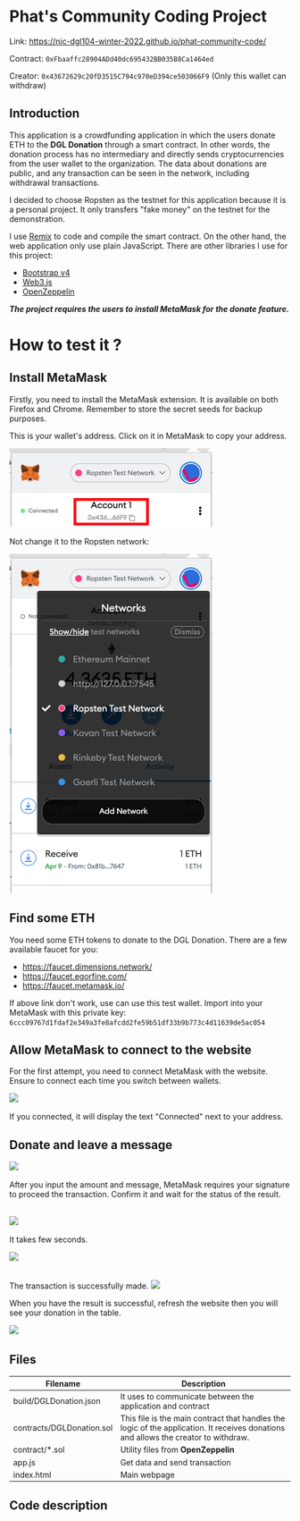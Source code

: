 # Phat's Community Coding Project
Link: https://nic-dgl104-winter-2022.github.io/phat-community-code/

Contract: ```0xFbaaffc28904ADd40dc695432BB035B8Ca1464ed``` 

Creator: ```0x43672629c20fD3515C794c970eD394ce503066F9``` (Only this wallet can withdraw)

## Introduction
This application is a crowdfunding application in which the users donate ETH to the **DGL Donation** through a smart contract. In other words, the donation process has no intermediary and directly sends cryptocurrencies from the user wallet to the organization. The data about donations are public, and any transaction can be seen in the network, including withdrawal transactions.

I decided to choose Ropsten as the testnet for this application because it is a personal project. It only transfers "fake money" on the testnet for the demonstration.

I use [Remix](https://remix.ethereum.org/) to code and compile the smart contract. On the other hand, the web application only use plain JavaScript. There are other libraries I use for this project:

- [Bootstrap v4](https://getbootstrap.com/docs/4.6/getting-started/introduction/)
- [Web3.js](https://web3js.readthedocs.io/en/v1.7.1/index.html)
- [OpenZeppelin](https://docs.openzeppelin.com/)

***The project requires the users to install MetaMask for the donate feature.***

# How to test it ?
## Install MetaMask
Firstly, you need to install the MetaMask extension. It is available on both Firefox and Chrome. Remember to store the secret seeds for backup purposes. 

This is your wallet's address. Click on it in MetaMask to copy your address.

<img src="./images/address.png">
<br>

Not change it to the Ropsten network:

<img src="./images/connect-ropsten.png">
<br>

## Find some ETH
You need some ETH tokens to donate to the DGL Donation. There are a few available faucet for you:

- https://faucet.dimensions.network/ 
- https://faucet.egorfine.com/ 
- https://faucet.metamask.io/ 

If  above link don't work, use can use this test wallet. Import into your MetaMask with this private key:
```6ccc09767d1fdaf2e349a3fe8afcdd2fe59b51df33b9b773c4d11639de5ac054```

## Allow MetaMask to connect to the website
For the first attempt, you need to connect MetaMask with the website. Ensure to connect each time you switch between wallets.

<img src="./images/connect-meta-mask.png">
<br>


If you connected, it will display the text "Connected" next to your address.

## Donate and leave a message
<img src="./images/input.png">
<br>

After you input the amount and message, MetaMask requires your signature to proceed the transaction. Confirm it and wait for the status of the result.

<br>
<img src="./images/confirm.png">
<br>

It takes few seconds.

<img src="./images/pending.png">
<br>
<br>

The transaction is successfully made.
<img src="./images/done.png">
<br>

When you have the result is successful, refresh the website then you will see your donation in the table.

<img src="./images/result-table.png">
<br>


## Files
Filename | Description
--- | ---
build/DGLDonation.json | It uses to communicate between the application and contract
contracts/DGLDonation.sol | This file is the main contract that handles the logic of the application. It receives donations and allows the creator to withdraw.
contract/*.sol | Utility files from **OpenZeppelin**
app.js | Get data and send transaction
index.html | Main webpage

## Code description
